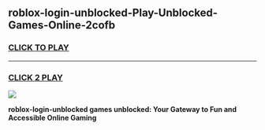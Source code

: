 
## roblox-login-unblocked-Play-Unblocked-Games-Online-2cofb
<h3>
<a href="https://premium76.site?title=roblox-login-unblocked&ref=25A">CLICK TO PLAY</a></h3>
<hr>

<h3>
<a href="https://premium76.site?title=roblox-login-unblocked&ref=25A">CLICK 2 PLAY</a>
  
</h3>

<a href="https://premium76.site?title=roblox-login-unblocked&ref=25A"><img src="https://clearcache.store/games.png"></a>


**roblox-login-unblocked games unblocked: Your Gateway to Fun and Accessible Online Gaming**
